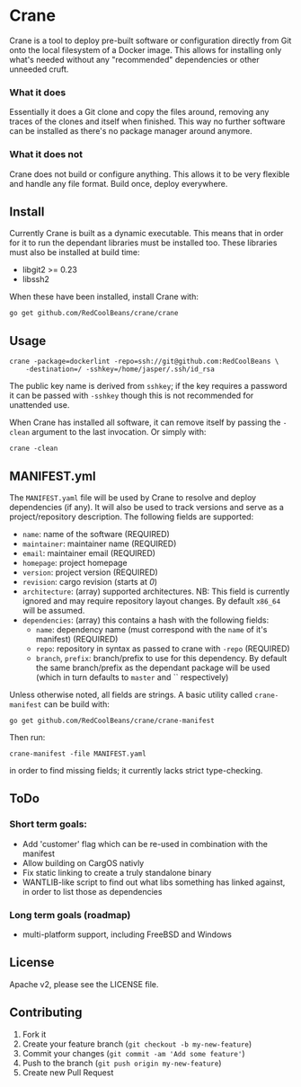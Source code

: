 # Crane

Crane is a tool to deploy pre-built software or configuration directly
from Git onto the local filesystem of a Docker image. This allows for
installing only what's needed without any "recommended" dependencies
or other unneeded cruft.

### What it does
Essentially it does a Git clone and copy the files around, removing
any traces of the clones and itself when finished. This way no further
software can be installed as there's no package manager around anymore.

### What it does not
Crane does not build or configure anything. This allows it to be very
flexible and handle any file format. Build once, deploy everywhere.

## Install

Currently Crane is built as a dynamic executable. This means that in
order for it to run the dependant libraries must be installed
too. These libraries must also be installed at build time:

- libgit2 >= 0.23
- libssh2

When these have been installed, install Crane with:

	go get github.com/RedCoolBeans/crane/crane

## Usage

    crane -package=dockerlint -repo=ssh://git@github.com:RedCoolBeans \
        -destination=/ -sshkey=/home/jasper/.ssh/id_rsa

The public key name is derived from `sshkey`; if the key requires a
password it can be passed with `-sshkey` though this is not
recommended for unattended use.

When Crane has installed all software, it can remove itself by passing
the `-clean` argument to the last invocation. Or simply with:

    crane -clean

## MANIFEST.yml

The `MANIFEST.yaml` file will be used by Crane to resolve and deploy
dependencies (if any). It will also be used to track versions and
serve as a project/repository description. The following fields are
supported:

- `name`: name of the software (REQUIRED)
- `maintainer`: maintainer name (REQUIRED)
- `email`: maintainer email (REQUIRED)
- `homepage`: project homepage
- `version`: project version (REQUIRED)
- `revision`: cargo revision (starts at _0_)
- `architecture`: (array) supported architectures. NB: This field
  is currently ignored and may require repository layout changes. By
  default `x86_64` will be assumed.
- `dependencies`: (array) this contains a hash with the following
  fields:
  - `name`: dependency name (must correspond with the `name` of it's
    manifest) (REQUIRED)
  - `repo`: repository in syntax as passed to crane with `-repo`
    (REQUIRED)
  - `branch`, `prefix`: branch/prefix to use for this dependency.
    By default the same branch/prefix as the dependant package will
    be used (which in turn defaults to `master` and `` respectively)

Unless otherwise noted, all fields are strings. A basic utility called
`crane-manifest` can be build with:

	go get github.com/RedCoolBeans/crane/crane-manifest

Then run:

	crane-manifest -file MANIFEST.yaml

in order to find missing fields; it currently lacks strict type-checking.

## ToDo

### Short term goals:

- Add 'customer' flag which can be re-used in combination with the manifest
- Allow building on CargOS nativly
- Fix static linking to create a truly standalone binary
- WANTLIB-like script to find out what libs something has linked
  against, in order to list those as dependencies

### Long term goals (roadmap)

- multi-platform support, including FreeBSD and Windows

## License

Apache v2, please see the LICENSE file.

## Contributing

1. Fork it
2. Create your feature branch (`git checkout -b my-new-feature`)
3. Commit your changes (`git commit -am 'Add some feature'`)
4. Push to the branch (`git push origin my-new-feature`)
5. Create new Pull Request
